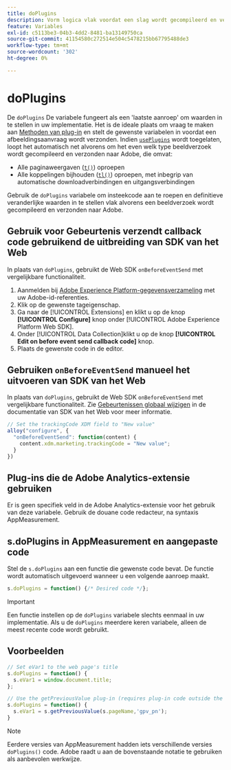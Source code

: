 ```yaml
---
title: doPlugins
description: Vorm logica vlak voordat een slag wordt gecompileerd en verzonden naar Adobe.
feature: Variables
exl-id: c5113be3-04b3-4dd2-8481-ba13149750ca
source-git-commit: 41154580c272514e504c5478215bb67795488de3
workflow-type: tm+mt
source-wordcount: '302'
ht-degree: 0%

---
```


# doPlugins

De `doPlugins` De variabele fungeert als een &#39;laatste aanroep&#39; om waarden in te stellen in uw implementatie. Het is de ideale plaats om vraag te maken aan [Methoden van plug-in](../plugins/impl-plugins.md) en stelt de gewenste variabelen in voordat een afbeeldingsaanvraag wordt verzonden. Indien [`usePlugins`](../config-vars/useplugins.md) wordt toegelaten, loopt het automatisch net alvorens om het even welk type beeldverzoek wordt gecompileerd en verzonden naar Adobe, die omvat:

* Alle paginaweergaven ([`t()`](t-method.md)) oproepen
* Alle koppelingen bijhouden ([`tl()`](tl-method.md)) oproepen, met inbegrip van automatische downloadverbindingen en uitgangsverbindingen

Gebruik de `doPlugins` variabele om insteekcode aan te roepen en definitieve veranderlijke waarden in te stellen vlak alvorens een beeldverzoek wordt gecompileerd en verzonden naar Adobe.

## Gebruik voor Gebeurtenis verzendt callback code gebruikend de uitbreiding van SDK van het Web

In plaats van `doPlugins`, gebruikt de Web SDK `onBeforeEventSend` met vergelijkbare functionaliteit.

1. Aanmelden bij [Adobe Experience Platform-gegevensverzameling](https://experience.adobe.com/data-collection) met uw Adobe-id-referenties.
1. Klik op de gewenste tageigenschap.
1. Ga naar de [!UICONTROL Extensions] en klikt u op de knop **[!UICONTROL Configure]** knop onder [!UICONTROL Adobe Experience Platform Web SDK].
1. Onder [!UICONTROL Data Collection]klikt u op de knop **[!UICONTROL Edit on before event send callback code]** knop.
1. Plaats de gewenste code in de editor.

## Gebruiken `onBeforeEventSend` manueel het uitvoeren van SDK van het Web

In plaats van `doPlugins`, gebruikt de Web SDK `onBeforeEventSend` met vergelijkbare functionaliteit. Zie [Gebeurtenissen globaal wijzigen](https://experienceleague.adobe.com/docs/experience-platform/edge/fundamentals/tracking-events.html#modifying-events-globally) in de documentatie van SDK van het Web voor meer informatie.

```js
// Set the trackingCode XDM field to "New value"
alloy("configure", {
  "onBeforeEventSend": function(content) {
    content.xdm.marketing.trackingCode = "New value";
  }
})
```

## Plug-ins die de Adobe Analytics-extensie gebruiken

Er is geen specifiek veld in de Adobe Analytics-extensie voor het gebruik van deze variabele. Gebruik de douane code redacteur, na syntaxis AppMeasurement.

## s.doPlugins in AppMeasurement en aangepaste code

Stel de `s.doPlugins` aan een functie die gewenste code bevat. De functie wordt automatisch uitgevoerd wanneer u een volgende aanroep maakt.

```js
s.doPlugins = function() {/* Desired code */};
```

>[!IMPORTANT]
>
>Een functie instellen op de `doPlugins` variabele slechts eenmaal in uw implementatie. Als u de `doPlugins` meerdere keren variabele, alleen de meest recente code wordt gebruikt.

## Voorbeelden

```js
// Set eVar1 to the web page's title
s.doPlugins = function() {
  s.eVar1 = window.document.title;
};

// Use the getPreviousValue plug-in (requires plug-in code outside the function)
s.doPlugins = function() {
  s.eVar1 = s.getPreviousValue(s.pageName,'gpv_pn');
}
```

>[!NOTE]
>
>Eerdere versies van AppMeasurement hadden iets verschillende versies `doPlugins()` code. Adobe raadt u aan de bovenstaande notatie te gebruiken als aanbevolen werkwijze.
